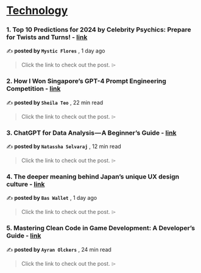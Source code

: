 
<h1><a href=https://medium.com/tag/technology/recommended target="_blank" rel="noopener noreferrer">Technology</a></h1>
<h3>1. Top 10 Predictions for 2024 by Celebrity Psychics: Prepare for Twists and Turns! - <a href=https://medium.com/@mystic.flores/top-10-predictions-for-2024-by-celebrity-psychics-prepare-for-twists-and-turns-b86a2201a02d?source=tag_recommended_feed---------0-84----------technology----------05876ca1_b6b7_4874_894a_dd35ae4bcbd7------- target="_blank" rel="noopener noreferrer">link</a></h3>

✍️ **posted by `Mystic Flores`** <date> , 1 day ago</date>

<blockquote>Click the link to check out the post. ⌲</blockquote>

<h3>2. How I Won Singapore’s GPT-4 Prompt Engineering Competition - <a href=https://medium.com/towards-data-science/how-i-won-singapores-gpt-4-prompt-engineering-competition-34c195a93d41?source=tag_recommended_feed---------1-107----------technology----------05876ca1_b6b7_4874_894a_dd35ae4bcbd7------- target="_blank" rel="noopener noreferrer">link</a></h3>

✍️ **posted by `Sheila Teo`** <date> , 22 min read</date>

<blockquote>Click the link to check out the post. ⌲</blockquote>

<h3>3. ChatGPT for Data Analysis — A Beginner’s Guide - <a href=https://medium.com/towards-data-science/chatgpt-for-data-analysis-a-beginners-guide-cea06eef244b?source=tag_recommended_feed---------2-85----------technology----------05876ca1_b6b7_4874_894a_dd35ae4bcbd7------- target="_blank" rel="noopener noreferrer">link</a></h3>

✍️ **posted by `Natassha Selvaraj`** <date> , 12 min read</date>

<blockquote>Click the link to check out the post. ⌲</blockquote>

<h3>4. The deeper meaning behind Japan’s unique UX design culture - <a href=https://medium.com/user-experience-design-1/the-deeper-meaning-behind-japans-unique-ux-design-culture-1b862df7f57d?source=tag_recommended_feed---------3-84----------technology----------05876ca1_b6b7_4874_894a_dd35ae4bcbd7------- target="_blank" rel="noopener noreferrer">link</a></h3>

✍️ **posted by `Bas Wallet`** <date> , 1 day ago</date>

<blockquote>Click the link to check out the post. ⌲</blockquote>

<h3>5. Mastering Clean Code in Game Development: A Developer’s Guide - <a href=https://medium.com/gitconnected/mastering-clean-code-in-game-development-a-developers-guide-f317d62a6440?source=tag_recommended_feed---------4-107----------technology----------05876ca1_b6b7_4874_894a_dd35ae4bcbd7------- target="_blank" rel="noopener noreferrer">link</a></h3>

✍️ **posted by `Ayran Olckers`** <date> , 24 min read</date>

<blockquote>Click the link to check out the post. ⌲</blockquote>

